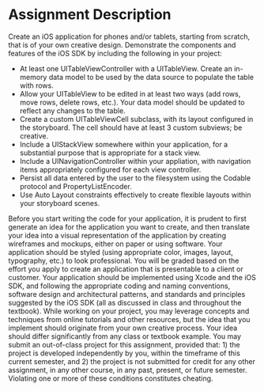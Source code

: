 # Assignment Description
Create an iOS application for phones and/or tablets, starting from scratch, that is of your own creative design. Demonstrate the components and features of the iOS SDK by including the following in your project:

- At least one UITableViewController with a UITableView. Create an in-memory data model to be used by the data source to populate the table with rows.
- Allow your UITableView to be edited in at least two ways (add rows, move rows, delete rows, etc.). Your data model should be updated to reflect any changes to the table.
- Create a custom UITableViewCell subclass, with its layout configured in the storyboard. The cell should have at least 3 custom subviews; be creative.
- Include a UIStackView somewhere within your application, for a substantial purpose that is appropriate for a stack view.
- Include a UINavigationController within your appliation, with navigation items appropriately configured for each view controller.
- Persist all data entered by the user to the filesystem using the Codable protocol and PropertyListEncoder.
- Use Auto Layout constraints effectively to create flexible layouts within your storyboard scenes.

Before you start writing the code for your application, it is prudent to first generate an idea for the application you want to create, and then translate your idea into a visual representation of the application by creating wireframes and mockups, either on paper or using software.
Your application should be styled (using appropriate color, images, layout, typography, etc.) to look professional. You will be graded based on the effort you apply to create an application that is presentable to a client or customer.
Your application should be implemented using Xcode and the iOS SDK, and following the appropriate coding and naming conventions, software design and architectural patterns, and standards and principles suggested by the iOS SDK (all as discussed in class and throughout the textbook).
While working on your project, you may leverage concepts and techniques from online tutorials and other resources, but the idea that you implement should originate from your own creative process. Your idea should differ significantly from any class or textbook example.
You may submit an out-of-class project for this assignment, provided that: 1) the project is developed independently by you, within the timeframe of this current semester, and 2) the project is not submitted for credit for any other assignment, in any other course, in any past, present, or future semester. Violating one or more of these conditions constitutes cheating.